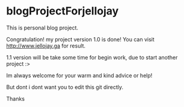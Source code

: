 # blogProjectForjellojay
This is personal blog project.

Congratulation! my project version 1.0 is done!
You can visit http://www.jellojay.ga for result.

1.1 version will be take some time for begin work, due to start another project :>

Im always welcome for your warm and kind advice or help! 

But dont i dont want you to edit this git directly.

Thanks
